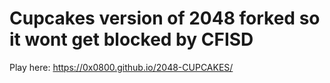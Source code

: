 Cupcakes version of 2048 forked so it wont get blocked by CFISD
========================================================================

Play here: https://0x0800.github.io/2048-CUPCAKES/
